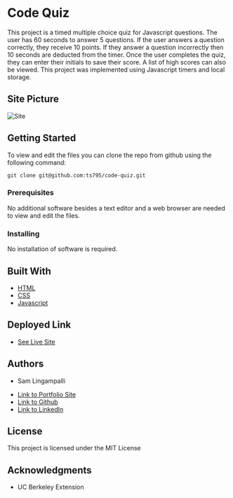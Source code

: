 # Code Quiz
This project is a timed multiple choice quiz for Javascript questions. The user has 60 seconds to answer 5 questions. If the user answers a question correctly, they receive 10 points. If they answer a question incorrectly then 10 seconds are deducted from the timer. Once the user completes the quiz, they can enter their initials to save their score. A list of high scores can also be viewed. This project was implemented using Javascript timers and local storage.

## Site Picture
![Site](code_quiz.gif)

## Getting Started

To view and edit the files you can clone the repo from github using the following command:

```
git clone git@github.com:ts795/code-quiz.git
```

### Prerequisites
No additional software besides a text editor and a web browser are needed to view and edit the files.


### Installing
No installation of software is required.


## Built With

* [HTML](https://developer.mozilla.org/en-US/docs/Web/HTML)
* [CSS](https://developer.mozilla.org/en-US/docs/Web/CSS)
* [Javascript](https://developer.mozilla.org/en-US/docs/Web/Javascript)

## Deployed Link

* [See Live Site](https://ts795.github.io/code-quiz/)


## Authors

* Sam Lingampalli 

- [Link to Portfolio Site](https://ts795.github.io/)
- [Link to Github](https://github.com/ts795)
- [Link to LinkedIn](https://www.linkedin.com/in/sam-l-3b3838132/)


## License

This project is licensed under the MIT License 

## Acknowledgments

* UC Berkeley Extension
